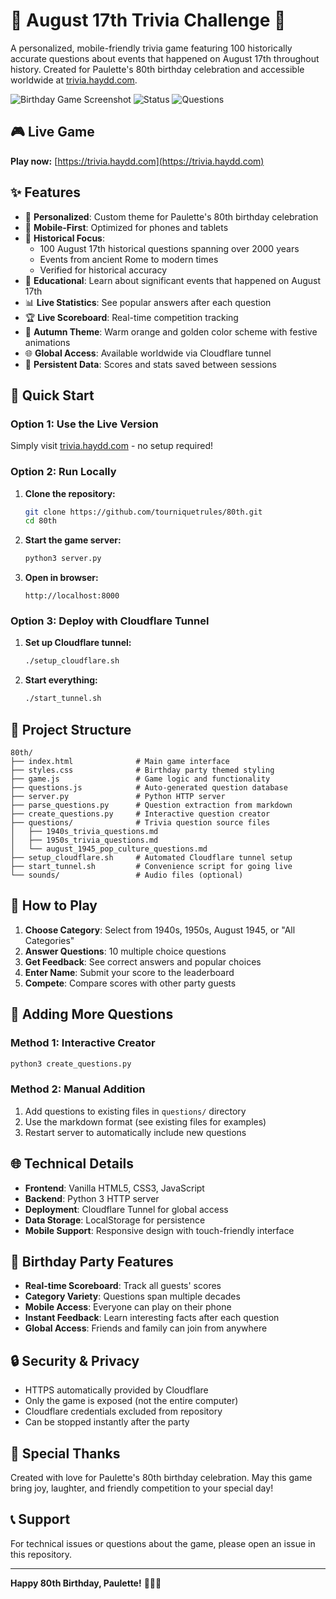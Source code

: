 # 🎉 August 17th Trivia Challenge 🎂

A personalized, mobile-friendly trivia game featuring 100 historically accurate questions about events that happened on August 17th throughout history. Created for Paulette's 80th birthday celebration and accessible worldwide at [trivia.haydd.com](https://trivia.haydd.com).

![Birthday Game Screenshot](https://img.shields.io/badge/Birthday-80th%20Celebration-ff9a56)
![Status](https://img.shields.io/badge/Status-Live-brightgreen)
![Questions](https://img.shields.io/badge/Questions-100-orange)

## 🎮 Live Game

**Play now:** [https://trivia.haydd.com](https://trivia.haydd.com)

## ✨ Features

- 🎂 **Personalized**: Custom theme for Paulette's 80th birthday celebration
- 📱 **Mobile-First**: Optimized for phones and tablets
- 🎲 **Historical Focus**: 
  - 100 August 17th historical questions spanning over 2000 years
  - Events from ancient Rome to modern times  
  - Verified for historical accuracy
- 🎯 **Educational**: Learn about significant events that happened on August 17th
- 📊 **Live Statistics**: See popular answers after each question
- 🏆 **Live Scoreboard**: Real-time competition tracking
- 🎨 **Autumn Theme**: Warm orange and golden color scheme with festive animations
- 🌐 **Global Access**: Available worldwide via Cloudflare tunnel
- 💾 **Persistent Data**: Scores and stats saved between sessions

## 🚀 Quick Start

### Option 1: Use the Live Version
Simply visit [trivia.haydd.com](https://trivia.haydd.com) - no setup required!

### Option 2: Run Locally

1. **Clone the repository:**
   ```bash
   git clone https://github.com/tourniquetrules/80th.git
   cd 80th
   ```

2. **Start the game server:**
   ```bash
   python3 server.py
   ```

3. **Open in browser:**
   ```
   http://localhost:8000
   ```

### Option 3: Deploy with Cloudflare Tunnel

1. **Set up Cloudflare tunnel:**
   ```bash
   ./setup_cloudflare.sh
   ```

2. **Start everything:**
   ```bash
   ./start_tunnel.sh
   ```

## 📁 Project Structure

```
80th/
├── index.html              # Main game interface
├── styles.css              # Birthday party themed styling  
├── game.js                 # Game logic and functionality
├── questions.js            # Auto-generated question database
├── server.py               # Python HTTP server
├── parse_questions.py      # Question extraction from markdown
├── create_questions.py     # Interactive question creator
├── questions/              # Trivia question source files
│   ├── 1940s_trivia_questions.md
│   ├── 1950s_trivia_questions.md
│   └── august_1945_pop_culture_questions.md
├── setup_cloudflare.sh     # Automated Cloudflare tunnel setup
├── start_tunnel.sh         # Convenience script for going live
└── sounds/                 # Audio files (optional)
```

## 🎯 How to Play

1. **Choose Category**: Select from 1940s, 1950s, August 1945, or "All Categories"
2. **Answer Questions**: 10 multiple choice questions
3. **Get Feedback**: See correct answers and popular choices
4. **Enter Name**: Submit your score to the leaderboard
5. **Compete**: Compare scores with other party guests

## 🔧 Adding More Questions

### Method 1: Interactive Creator
```bash
python3 create_questions.py
```

### Method 2: Manual Addition
1. Add questions to existing files in `questions/` directory
2. Use the markdown format (see existing files for examples)
3. Restart server to automatically include new questions

## 🌐 Technical Details

- **Frontend**: Vanilla HTML5, CSS3, JavaScript
- **Backend**: Python 3 HTTP server
- **Deployment**: Cloudflare Tunnel for global access
- **Data Storage**: LocalStorage for persistence
- **Mobile Support**: Responsive design with touch-friendly interface

## 🎂 Birthday Party Features

- **Real-time Scoreboard**: Track all guests' scores
- **Category Variety**: Questions span multiple decades
- **Mobile Access**: Everyone can play on their phone
- **Instant Feedback**: Learn interesting facts after each question
- **Global Access**: Friends and family can join from anywhere

## 🔒 Security & Privacy

- HTTPS automatically provided by Cloudflare
- Only the game is exposed (not the entire computer)
- Cloudflare credentials excluded from repository
- Can be stopped instantly after the party

## 🎉 Special Thanks

Created with love for Paulette's 80th birthday celebration. May this game bring joy, laughter, and friendly competition to your special day!

## 📞 Support

For technical issues or questions about the game, please open an issue in this repository.

---

**Happy 80th Birthday, Paulette!** 🎂✨🎉
